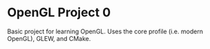 # OpenGL Project 0

Basic project for learning OpenGL. Uses the core profile (i.e. modern OpenGL), GLEW, and CMake.